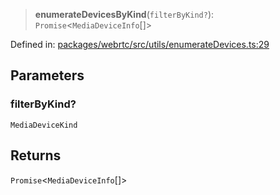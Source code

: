 > **enumerateDevicesByKind**(`filterByKind?`): `Promise`\<`MediaDeviceInfo`[]\>

Defined in: [packages/webrtc/src/utils/enumerateDevices.ts:29](https://github.com/signalwire/signalwire-js/blob/52fa77b6c8db68f4c99b30b3776f45a4309e15bf/packages/webrtc/src/utils/enumerateDevices.ts#L29)

## Parameters

### filterByKind?

`MediaDeviceKind`

## Returns

`Promise`\<`MediaDeviceInfo`[]\>
